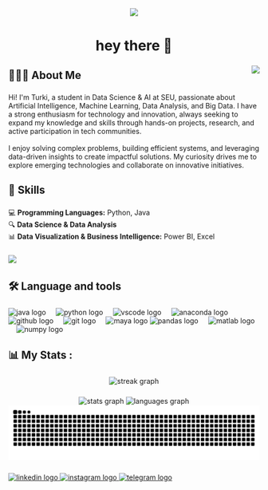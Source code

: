 <div align="center">
  <img height="157" src="https://myindianthings.com/cdn/shop/products/12_95b1e306-8e87-4cab-870e-c9639b1c7a5d_800x.jpg?v=1675318925" />
</div>

###

<h1 align="center">hey there 👋</h1>

###

<img align="right" src="https://visitor-badge.laobi.icu/badge?page_id=turki013.turki013&" />

###

<h2 align="left">👨🏻‍💻 About Me</h2>

###

<p align="left">Hi! I'm Turki, a student in Data Science & AI at SEU, passionate about Artificial Intelligence, Machine Learning, Data Analysis, and Big Data. I have a strong enthusiasm for technology and innovation, always seeking to expand my knowledge and skills through hands-on projects, research, and active participation in tech communities.<br><br>I enjoy solving complex problems, building efficient systems, and leveraging data-driven insights to create impactful solutions. My curiosity drives me to explore emerging technologies and collaborate on innovative initiatives.</p>


###


<h2 align="left">🚀 Skills</h2>

###

<p align="left">
  💻 <strong>Programming Languages:</strong> Python, Java <br>
  🔍 <strong>Data Science & Data Analysis</strong> <br>
  📊 <strong>Data Visualization & Business Intelligence:</strong> Power BI, Excel
</p>

###

<img src="https://media4.giphy.com/media/v1.Y2lkPTc5MGI3NjExNnNxZ2c1dGNqbmZocHI1NTZwZzBycDF5OXY1ZGFyd2Vjb2Vxc3MwciZlcD12MV9pbnRlcm5hbF9naWZfYnlfaWQmY3Q9Zw/IcZhFmufozDCij3p22/giphy.gif" width="300"/>

###

<h2 align="left">🛠 Language and tools</h2>

###

<div align="left">
  <img src="https://cdn.jsdelivr.net/gh/devicons/devicon/icons/java/java-original.svg" height="40" alt="java logo" />
  <img width="12" />
  <img src="https://cdn.jsdelivr.net/gh/devicons/devicon/icons/python/python-original.svg" height="40" alt="python logo" />
  <img width="12" />
  <img src="https://cdn.jsdelivr.net/gh/devicons/devicon/icons/vscode/vscode-original.svg" height="40" alt="vscode logo" />
  <img width="12" />
  <img src="https://cdn.jsdelivr.net/gh/devicons/devicon/icons/anaconda/anaconda-original.svg" height="40" alt="anaconda logo" />
  <img width="12" />
  <img src="https://cdn.jsdelivr.net/gh/devicons/devicon/icons/github/github-original.svg" height="40" alt="github logo" />
  <img width="12" />
  <img src="https://cdn.jsdelivr.net/gh/devicons/devicon/icons/git/git-original.svg" height="40" alt="git logo" />
  <img width="12" />
  <img src="https://cdn.jsdelivr.net/gh/devicons/devicon/icons/maya/maya-original.svg" height="40" alt="maya logo" />
<img src="https://cdn.jsdelivr.net/gh/devicons/devicon/icons/pandas/pandas-original.svg" height="40" alt="pandas logo"  />
  <img width="12" />
  <img src="https://cdn.jsdelivr.net/gh/devicons/devicon/icons/matlab/matlab-original.svg" height="40" alt="matlab logo"  />
  <img width="12" />
  <img src="https://cdn.jsdelivr.net/gh/devicons/devicon/icons/numpy/numpy-original-wordmark.svg" height="40" alt="numpy logo"  />
</div>

###

<h2 align="left">📊 My Stats :</h2>

###

<div align="center">
  <img src="https://streak-stats.demolab.com?user=turki013&locale=en&mode=daily&theme=dark&hide_border=false&border_radius=5&order=3" height="220" alt="streak graph" />
</div>

###

<div align="center">
  <img src="https://github-readme-stats.vercel.app/api?username=turki013&show_icons=true&theme=radical" height="150" alt="stats graph" />
  <img src="https://github-readme-stats.vercel.app/api/top-langs?username=turki013&locale=en&hide_title=false&layout=compact&card_width=320&langs_count=5&theme=dracula&hide_border=false&order=2" height="150" alt="languages graph" />
</div>


<picture>
  <source media="(prefers-color-scheme: dark)" srcset="https://raw.githubusercontent.com/turki013/turki013/output/github-snake-dark.svg" />
  <source media="(prefers-color-scheme: light)" srcset="https://raw.githubusercontent.com/turki013/turki013/output/github-snake.svg" />
  <img alt="github-snake" src="https://raw.githubusercontent.com/turki013/turki013/output/github-snake.svg" />
</picture>


###

<div align="left">
  <a href="https://www.linkedin.com/in/turki-al-mutairi-1486b3244/" target="_blank">
    <img src="https://raw.githubusercontent.com/maurodesouza/profile-readme-generator/master/src/assets/icons/social/linkedin/default.svg" width="52" height="40" alt="linkedin logo" />
  </a>
  <a href="https://www.instagram.com/fx.rg13/" target="_blank">
    <img src="https://raw.githubusercontent.com/maurodesouza/profile-readme-generator/master/src/assets/icons/social/instagram/default.svg" width="52" height="40" alt="instagram logo" />
  </a>
  <a href="https://t.me/DataScience18" target="_blank">
    <img src="https://raw.githubusercontent.com/maurodesouza/profile-readme-generator/master/src/assets/icons/social/telegram/default.svg" width="52" height="40" alt="telegram logo" />
  </a>
</div>

###
